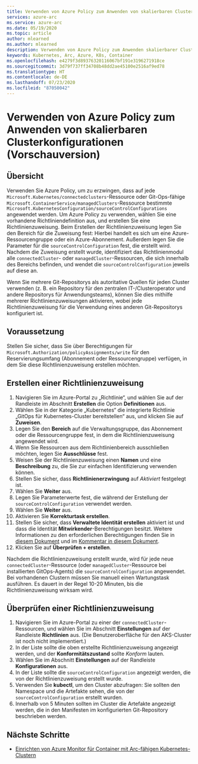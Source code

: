 ```yaml
---
title: Verwenden von Azure Policy zum Anwenden von skalierbaren Clusterkonfigurationen (Vorschauversion)
services: azure-arc
ms.service: azure-arc
ms.date: 05/19/2020
ms.topic: article
author: mlearned
ms.author: mlearned
description: Verwenden von Azure Policy zum Anwenden skalierbarer Clusterkonfigurationen
keywords: Kubernetes, Arc, Azure, K8s, Container
ms.openlocfilehash: e4279f3d89376320116067bf191e3196271918ce
ms.sourcegitcommit: 3d79f737ff34708b48dd2ae45100e2516af9ed78
ms.translationtype: HT
ms.contentlocale: de-DE
ms.lasthandoff: 07/23/2020
ms.locfileid: "87050042"
---
```

# <a name="use-azure-policy-to-apply-cluster-configurations-at-scale-preview"></a>Verwenden von Azure Policy zum Anwenden von skalierbaren Clusterkonfigurationen (Vorschauversion)

## <a name="overview"></a>Übersicht

Verwenden Sie Azure Policy, um zu erzwingen, dass auf jede `Microsoft.Kubernetes/connectedclusters`-Ressource oder Git-Ops-fähige `Microsoft.ContainerService/managedClusters`-Ressource bestimmte `Microsoft.KubernetesConfiguration/sourceControlConfigurations` angewendet werden. Um Azure Policy zu verwenden, wählen Sie eine vorhandene Richtliniendefinition aus, und erstellen Sie eine Richtlinienzuweisung. Beim Erstellen der Richtlinienzuweisung legen Sie den Bereich für die Zuweisung fest: Hierbei handelt es sich um eine Azure-Ressourcengruppe oder ein Azure-Abonnement. Außerdem legen Sie die Parameter für die `sourceControlConfiguration` fest, die erstellt wird. Nachdem die Zuweisung erstellt wurde, identifiziert das Richtlinienmodul alle `connectedCluster`- oder `managedCluster`-Ressourcen, die sich innerhalb des Bereichs befinden, und wendet die `sourceControlConfiguration` jeweils auf diese an.

Wenn Sie mehrere Git-Repositorys als autoritative Quellen für jeden Cluster verwenden (z. B. ein Repository für den zentralen IT-/Clusteroperator und andere Repositorys für Anwendungsteams), können Sie dies mithilfe mehrerer Richtlinienzuweisungen aktivieren, wobei jede Richtlinienzuweisung für die Verwendung eines anderen Git-Repositorys konfiguriert ist.

## <a name="prerequisite"></a>Voraussetzung

Stellen Sie sicher, dass Sie über Berechtigungen für `Microsoft.Authorization/policyAssignments/write` für den Reservierungsumfang (Abonnement oder Ressourcengruppe) verfügen, in dem Sie diese Richtlinienzuweisung erstellen möchten.

## <a name="create-a-policy-assignment"></a>Erstellen einer Richtlinienzuweisung

1. Navigieren Sie im Azure-Portal zu „Richtlinie“, und wählen Sie auf der Randleiste im Abschnitt **Erstellen** die Option **Definitionen** aus.
2. Wählen Sie in der Kategorie „Kubernetes“ die integrierte Richtlinie „GitOps für Kubernetes-Cluster bereitstellen“ aus, und klicken Sie auf **Zuweisen**.
3. Legen Sie den **Bereich** auf die Verwaltungsgruppe, das Abonnement oder die Ressourcengruppe fest, in dem die Richtlinienzuweisung angewendet wird.
4. Wenn Sie Ressourcen aus dem Richtlinienbereich ausschließen möchten, legen Sie **Ausschlüsse** fest.
5. Weisen Sie der Richtlinienzuweisung einen **Namen** und eine **Beschreibung** zu, die Sie zur einfachen Identifizierung verwenden können.
6. Stellen Sie sicher, dass **Richtlinienerzwingung** auf *Aktiviert* festgelegt ist.
7. Wählen Sie **Weiter** aus.
8. Legen Sie Parameterwerte fest, die während der Erstellung der `sourceControlConfiguration` verwendet werden.
9. Wählen Sie **Weiter** aus.
10. Aktivieren Sie **Korrekturtask erstellen**.
11. Stellen Sie sicher, dass **Verwaltete Identität erstellen** aktiviert ist und dass die Identität **Mitwirkender**-Berechtigungen besitzt. Weitere Informationen zu den erforderlichen Berechtigungen finden Sie in [diesem Dokument](../../governance/policy/assign-policy-portal.md) und im [Kommentar in diesem Dokument](../../governance/policy/how-to/remediate-resources.md).
12. Klicken Sie auf **Überprüfen + erstellen**.

Nachdem die Richtlinienzuweisung erstellt wurde, wird für jede neue `connectedCluster`-Ressource (oder `managedCluster`-Ressource bei installierten GitOps-Agents) die `sourceControlConfiguration` angewendet. Bei vorhandenen Clustern müssen Sie manuell einen Wartungstask ausführen. Es dauert in der Regel 10-20 Minuten, bis die Richtlinienzuweisung wirksam wird.

## <a name="verify-a-policy-assignment"></a>Überprüfen einer Richtlinienzuweisung

1. Navigieren Sie im Azure-Portal zu einer der `connectedCluster`-Ressourcen, und wählen Sie im Abschnitt **Einstellungen** auf der Randleiste **Richtlinien** aus. (Die Benutzeroberfläche für den AKS-Cluster ist noch nicht implementiert.)
2. In der Liste sollte die oben erstellte Richtlinienzuweisung angezeigt werden, und der **Konformitätszustand** sollte *Konform* lauten.
3. Wählen Sie im Abschnitt **Einstellungen** auf der Randleiste **Konfigurationen** aus.
4. In der Liste sollte die `sourceControlConfiguration` angezeigt werden, die von der Richtlinienzuweisung erstellt wurde.
5. Verwenden Sie **kubectl**, um den Cluster abzufragen: Sie sollten den Namespace und die Artefakte sehen, die von der `sourceControlConfiguration` erstellt wurden.
6. Innerhalb von 5 Minuten sollten im Cluster die Artefakte angezeigt werden, die in den Manifesten im konfigurierten Git-Repository beschrieben werden.

## <a name="next-steps"></a>Nächste Schritte

* [Einrichten von Azure Monitor für Container mit Arc-fähigen Kubernetes-Clustern](../../azure-monitor/insights/container-insights-enable-arc-enabled-clusters.md)
